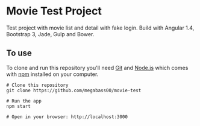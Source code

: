 # Movie Test Project

Test project with movie list and detail with fake login. Build with Angular 1.4, Bootstrap 3, Jade, Gulp and Bower.

## To use

To clone and run this repository you'll need [Git](https://git-scm.com) and [Node.js](https://nodejs.org/en/download/) which comes with [npm](http://npmjs.com) installed on your computer. 
~~~~
# Clone this repository
git clone https://github.com/megabass00/movie-test

# Run the app
npm start

# Open in your browser: http://localhost:3000
~~~~
